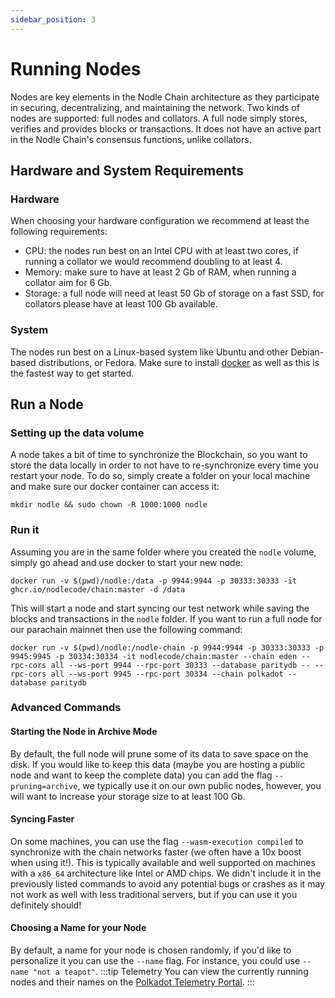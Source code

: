 ```yaml
---
sidebar_position: 3
---
```


# Running Nodes

Nodes are key elements in the Nodle Chain architecture as they participate in securing, decentralizing, and maintaining the network. Two kinds of nodes are supported: full nodes and collators. A full node simply stores, verifies and provides blocks or transactions. It does not have an active part in the Nodle Chain's consensus functions, unlike collators.

## Hardware and System Requirements

### Hardware
When choosing your hardware configuration we recommend at least the following requirements:
- CPU: the nodes run best on an Intel CPU with at least two cores, if running a collator we would recommend doubling to at least 4.
- Memory: make sure to have at least 2 Gb of RAM, when running a collator aim for 6 Gb.
- Storage: a full node will need at least 50 Gb of storage on a fast SSD, for collators please have at least 100 Gb available.

### System
The nodes run best on a Linux-based system like Ubuntu and other Debian-based distributions, or Fedora. Make sure to install [docker](https://www.docker.com/) as well as this is the fastest way to get started.

## Run a Node

### Setting up the data volume
A node takes a bit of time to synchronize the Blockchain, so you want to store the data locally in order to not have to re-synchronize every time you restart your node. To do so, simply create a folder on your local machine and make sure our docker container can access it:
```shell
mkdir nodle && sudo chown -R 1000:1000 nodle
```

### Run it
Assuming you are in the same folder where you created the `nodle` volume, simply go ahead and use docker to start your new node:
```shell
docker run -v $(pwd)/nodle:/data -p 9944:9944 -p 30333:30333 -it ghcr.io/nodlecode/chain:master -d /data
```

This will start a node and start syncing our test network while saving the blocks and transactions in the `nodle` folder. If you want to run a full node for our parachain mainnet then use the following command:
```shell
docker run -v $(pwd)/nodle:/nodle-chain -p 9944:9944 -p 30333:30333 -p 9945:9945 -p 30334:30334 -it nodlecode/chain:master --chain eden --rpc-cors all --ws-port 9944 --rpc-port 30333 --database paritydb -- --rpc-cors all --ws-port 9945 --rpc-port 30334 --chain polkadot --database paritydb
```

### Advanced Commands

#### Starting the Node in Archive Mode
By default, the full node will prune some of its data to save space on the disk. If you would like to keep this data (maybe you are hosting a public node and want to keep the complete data) you can add the flag `--pruning=archive`, we typically use it on our own public nodes, however, you will want to increase your storage size to at least 100 Gb.

#### Syncing Faster
On some machines, you can use the flag `--wasm-execution compiled` to synchronize with the chain networks faster (we often have a 10x boost when using it!). This is typically available and well supported on machines with a `x86_64` architecture like Intel or AMD chips. We didn't include it in the previously listed commands to avoid any potential bugs or crashes as it may not work as well with less traditional servers, but if you can use it you definitely should!

#### Choosing a Name for your Node
By default, a name for your node is chosen randomly, if you'd like to personalize it you can use the `--name` flag. For instance, you could use `--name "not a teapot"`.
:::tip Telemetry
You can view the currently running nodes and their names on the [Polkadot Telemetry Portal](https://telemetry.polkadot.io/#list/0x97da7ede98d7bad4e36b4d734b6055425a3be036da2a332ea5a7037656427a21).
:::
